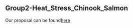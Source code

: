 ## Group2-Heat_Stress_Chinook_Salmon

Our proposal can be found[here](https://docs.google.com/document/d/17jghzWJy3QLZ4wkh5bjVgahK--HfYiBVtPVG6s2TM2Q/edit?usp=sharing)